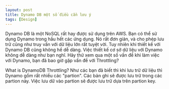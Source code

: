 ```yaml
---
layout: post
title: Dynamo DB một số điều cần lưu ý
tags: [Design]
---
```


Dynamo DB là một NoSQL rất hay được sử dụng trên AWS. Bạn có thể sử dụng Dynamo trong hầu hết các ứng dụng. Nó rất đơn giản, và cho phép lưu trữ cũng như truy vấn 
với dữ liệu lớn rất tuyệt vời. Tuy nhiên khi thiết kế với Dynamo DB cũng không hề dễ dàng. Việc thiết kế cơ sở dữ liệu với Dynamo không dễ dàng như bạn nghĩ.
Hãy thử xem qua một số vấn đề khi làm việc với Dynamo, bạn đã bao giờ gặp vấn đề với Throttling? 

What is DynamoDB Throttling?
Như các bạn đã biết thì khi lưu trữ dữ liệu thì Dynamo gồm rất nhiều các "partion". Các bản ghi sẽ được lưu trữ trong các partion này.
Việc lưu dữ vào partion sẽ được lưu trữ dựa trên partion key.
